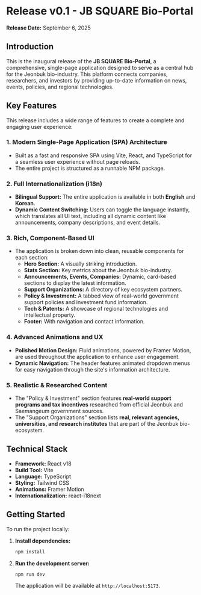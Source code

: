 # Release v0.1 - JB SQUARE Bio-Portal

**Release Date:** September 6, 2025

## Introduction

This is the inaugural release of the **JB SQUARE Bio-Portal**, a comprehensive, single-page application designed to serve as a central hub for the Jeonbuk bio-industry. This platform connects companies, researchers, and investors by providing up-to-date information on news, events, policies, and regional technologies.

## Key Features

This release includes a wide range of features to create a complete and engaging user experience:

### 1. Modern Single-Page Application (SPA) Architecture
- Built as a fast and responsive SPA using Vite, React, and TypeScript for a seamless user experience without page reloads.
- The entire project is structured as a runnable NPM package.

### 2. Full Internationalization (i18n)
- **Bilingual Support:** The entire application is available in both **English** and **Korean**.
- **Dynamic Content Switching:** Users can toggle the language instantly, which translates all UI text, including all dynamic content like announcements, company descriptions, and event details.

### 3. Rich, Component-Based UI
- The application is broken down into clean, reusable components for each section:
  - **Hero Section:** A visually striking introduction.
  - **Stats Section:** Key metrics about the Jeonbuk bio-industry.
  - **Announcements, Events, Companies:** Dynamic, card-based sections to display the latest information.
  - **Support Organizations:** A directory of key ecosystem partners.
  - **Policy & Investment:** A tabbed view of real-world government support policies and investment fund information.
  - **Tech & Patents:** A showcase of regional technologies and intellectual property.
  - **Footer:** With navigation and contact information.

### 4. Advanced Animations and UX
- **Polished Motion Design:** Fluid animations, powered by Framer Motion, are used throughout the application to enhance user engagement.
- **Dynamic Navigation:** The header features animated dropdown menus for easy navigation through the site's information architecture.

### 5. Realistic & Researched Content
- The "Policy & Investment" section features **real-world support programs and tax incentives** researched from official Jeonbuk and Saemangeum government sources.
- The "Support Organizations" section lists **real, relevant agencies, universities, and research institutes** that are part of the Jeonbuk bio-ecosystem.

## Technical Stack
- **Framework:** React v18
- **Build Tool:** Vite
- **Language:** TypeScript
- **Styling:** Tailwind CSS
- **Animations:** Framer Motion
- **Internationalization:** react-i18next

## Getting Started

To run the project locally:

1.  **Install dependencies:**
    ```bash
    npm install
    ```
2.  **Run the development server:**
    ```bash
    npm run dev
    ```
    The application will be available at `http://localhost:5173`.
